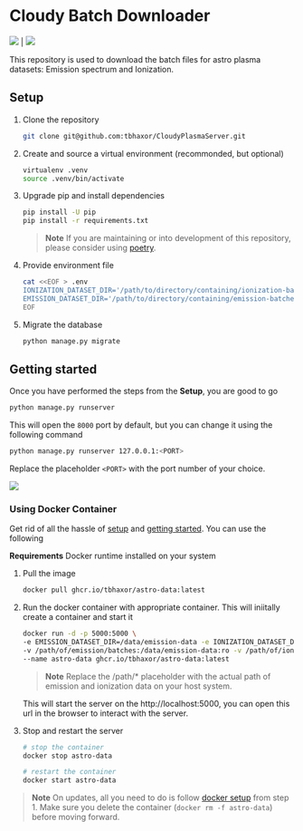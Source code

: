 # Cloudy Batch Downloader

<p align="center">

<img src="https://results.pre-commit.ci/badge/github/tbhaxor/CloudyPlasmaServer/main.svg" /> | <img src="https://github.com/tbhaxor/CloudyPlasmaServer/actions/workflows/ci.yml/badge.svg?branch=main" />

</p>

This repository is used to download the batch files for astro plasma datasets: Emission spectrum and Ionization.

## Setup

1. Clone the repository

    ```sh
    git clone git@github.com:tbhaxor/CloudyPlasmaServer.git
    ```

2. Create and source a virtual environment (recommonded, but optional)

    ```sh
    virtualenv .venv
    source .venv/bin/activate
    ```

3. Upgrade pip and install dependencies

    ```sh
    pip install -U pip
    pip install -r requirements.txt
    ```

    > **Note** If you are maintaining or into development of this repository, please consider using [poetry](https://python-poetry.org/).

4. Provide environment file

    ```sh
    cat <<EOF > .env
    IONIZATION_DATASET_DIR='/path/to/directory/containing/ionization-batches'
    EMISSION_DATASET_DIR='/path/to/directory/containing/emission-batches'
    EOF
    ```


5. Migrate the database

    ```sh
    python manage.py migrate
    ```

## Getting started

Once you have performed the steps from the **Setup**, you are good to go

```sh
python manage.py runserver
```

This will open the `8000` port by default, but you can change it using the following command

```sh
python manage.py runserver 127.0.0.1:<PORT>
```

Replace the placeholder `<PORT>` with the port number of your choice.

![](https://i.imgur.com/wgYz36E.png)

### Using Docker Container

Get rid of all the hassle of [setup](#setup) and [getting started](#getting-started). You can use the following

**Requirements** Docker runtime installed on your system

1. Pull the image
    ```sh
    docker pull ghcr.io/tbhaxor/astro-data:latest
    ```
2. Run the docker container with appropriate container. This will iniitally create a container and start it
    ```sh
    docker run -d -p 5000:5000 \
    -e EMISSION_DATASET_DIR=/data/emission-data -e IONIZATION_DATASET_DIR=/data/ionization-data \
    -v /path/of/emission/batches:/data/emission-data:ro -v /path/of/ionization/batches:/data/ionization-data:ro \
    --name astro-data ghcr.io/tbhaxor/astro-data:latest
    ```

    > **Note** Replace the /path/* placeholder with the actual path of emission and ionization data on your host system.

    This will start the server on the http://localhost:5000, you can open this url in the browser to interact with the server.

3. Stop and restart the server
    ```sh
    # stop the container
    docker stop astro-data

    # restart the container
    docker start astro-data
    ```

> **Note** On updates, all you need to do is follow [docker setup](#using-docker-container) from step 1. Make sure you delete the container (`docker rm -f astro-data`) before moving forward.
